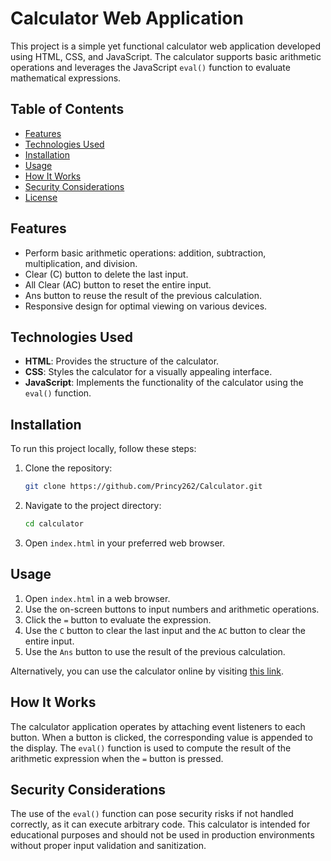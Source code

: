 # Calculator Web Application

This project is a simple yet functional calculator web application developed using HTML, CSS, and JavaScript. The calculator supports basic arithmetic operations and leverages the JavaScript `eval()` function to evaluate mathematical expressions.

## Table of Contents

- [Features](#features)
- [Technologies Used](#technologies-used)
- [Installation](#installation)
- [Usage](#usage)
- [How It Works](#how-it-works)
- [Security Considerations](#security-considerations)
- [License](#license)


## Features

- Perform basic arithmetic operations: addition, subtraction, multiplication, and division.
- Clear (C) button to delete the last input.
- All Clear (AC) button to reset the entire input.
- Ans button to reuse the result of the previous calculation.
- Responsive design for optimal viewing on various devices.

## Technologies Used

- **HTML**: Provides the structure of the calculator.
- **CSS**: Styles the calculator for a visually appealing interface.
- **JavaScript**: Implements the functionality of the calculator using the `eval()` function.

## Installation

To run this project locally, follow these steps:

1. Clone the repository:
    ```sh
    git clone https://github.com/Princy262/Calculator.git
    ```
2. Navigate to the project directory:
    ```sh
    cd calculator
    ```
3. Open `index.html` in your preferred web browser.

## Usage

1. Open `index.html` in a web browser.
2. Use the on-screen buttons to input numbers and arithmetic operations.
3. Click the `=` button to evaluate the expression.
4. Use the `C` button to clear the last input and the `AC` button to clear the entire input.
5. Use the `Ans` button to use the result of the previous calculation.

Alternatively, you can use the calculator online by visiting [this link](https://princy262.github.io/Calculator/).

## How It Works

The calculator application operates by attaching event listeners to each button. When a button is clicked, the corresponding value is appended to the display. The `eval()` function is used to compute the result of the arithmetic expression when the `=` button is pressed.

## Security Considerations

The use of the `eval()` function can pose security risks if not handled correctly, as it can execute arbitrary code. This calculator is intended for educational purposes and should not be used in production environments without proper input validation and sanitization.